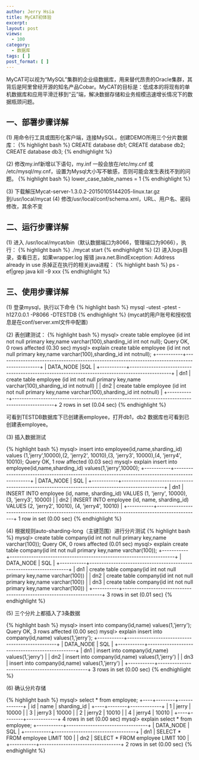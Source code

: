 ```yaml
---
author: Jerry Hsia
title: MyCAT初体验
excerpt:
layout: post
views:
  - 100
category:
  - 数据库
tags: [ ]
post_format: [ ]
---
```


MyCAT可以视为“MySQL”集群的企业级数据库，用来替代昂贵的Oracle集群，其背后是阿里曾经开源的知名产品Cobar。MyCAT的目标是：低成本的将现有的单机数据库和应用平滑迁移到“云”端，解决数据存储和业务规模迅速增长情况下的数据瓶颈问题。

## 一、部署步骤详解

(1) 用命令行工具或图形化客户端，连接MySQL，创建DEMO所用三个分片数据库：
{% highlight bash %}
CREATE database db1;
CREATE database db2;
CREATE database db3;
{% endhighlight %}

(2) 修改my.inf新增以下语句，my.inf 一般会放在/etc/my.cnf 或 /etc/mysql/my.cnf，设置为Mysql大小写不敏感，否则可能会发生表找不到的问题。
{% highlight bash %}
lower_case_table_names = 1
{% endhighlight %}

(3) 下载解压Mycat-server-1.3.0.2-20150105144205-linux.tar.gz到/usr/local/mycat
(4) 修改/usr/local/conf/schema.xml，URL、用户名、密码修改，其余不变
 <writeHost host="hostM1" url="127.0.0.1:3306" user="root" password="123456">

## 二、运行步骤详解

(1) 进入 /usr/local/mycat/bin（默认数据端口为8066，管理端口为9066），执行：
{% highlight bash %}
./mycat start
{% endhighlight %}
(2) 进入logs目录，查看日志，如果wrapper.log 报错 java.net.BindException: Address already in use 杀掉正在执行的相关java进程：
{% highlight bash %}
ps -ef|grep java
kill -9 xxx
{% endhighlight %}

## 三、使用步骤详解

(1) 登录mysql，执行以下命令
{% highlight bash %}
mysql -utest -ptest -h127.0.0.1 -P8066 -DTESTDB
{% endhighlight %}
(mycat的用户账号和授权信息是在conf/server.xml文件中配置)

(2) 表创建测试：
{% highlight bash %}
mysql> create table employee (id int not null primary key,name varchar(100),sharding_id int not null);
Query OK, 0 rows affected (0.30 sec)
mysql> explain create table employee (id int not null primary key,name varchar(100),sharding_id int notnull);
+-----------+-----------------------------------------------------------------------------------------------+
| DATA_NODE |SQL                                                                                            |
+-----------+-----------------------------------------------------------------------------------------------+
| dn1       | create table employee (id int not null primary key,name varchar(100),sharding_id int notnull) | 
| dn2       | create table employee (id int not null primary key,name varchar(100),sharding_id int notnull) | 
+-----------+-----------------------------------------------------------------------------------------------+
2 rows in set (0.04 sec)
{% endhighlight %}

可看到TESTDB数据库下已创建表employee，打开db1，db2 数据库也可看到已创建表employee。
 
(3) 插入数据测试

{% highlight bash %}
mysql> insert into employee(id,name,sharding_id) values (1,'jerry',10000),(2, 'jerry2', 10010),(3, 'jerry3', 10000),(4, 'jerry4', 10010);
Query OK, 1 row affected (0.03 sec)
mysql> explain insert into employee(id,name,sharding_id) values(1,'jerry',10000);
+-----------+------------------------------------------------------------------------------------------------+
| DATA_NODE | SQL                                                                                            |
+-----------+------------------------------------------------------------------------------------------------+
| dn1       | INSERT INTO employee (id, name, sharding_id) VALUES (1, 'jerry', 10000), (3, 'jerry3', 10000)  |
| dn2       | INSERT INTO employee (id, name, sharding_id) VALUES (2, 'jerry2', 10010), (4, 'jerry4', 10010) |
+-----------+------------------------------------------------------------------------------------------------+
1 row in set (0.00 sec)
{% endhighlight %}

(4) 根据规则auto-sharding-long（主键范围）进行分片测试
{% highlight bash %}
mysql> create table company(id int not null primary key,name varchar(100));
Query OK, 0 rows affected (0.01 sec)
mysql> explain create table company(id int not null primary key,name varchar(100));
+-----------+---------------------------------------------------------------------+
| DATA_NODE | SQL                                                                 |
+-----------+---------------------------------------------------------------------+
| dn1       | create table company(id int not null primary key,name varchar(100)) | 
| dn2       | create table company(id int not null primary key,name varchar(100)) | 
| dn3       | create table company(id int not null primary key,name varchar(100)) | 
+-----------+---------------------------------------------------------------------+
3 rows in set (0.01 sec)
{% endhighlight %}

(5) 三个分片上都插入了3条数据

{% highlight bash %}
mysql> insert into company(id,name) values(1,'jerry');
Query OK, 3 rows affected (0.00 sec)
mysql> explain insert into company(id,name) values(1,'jerry');
+-----------+------------------------------------------------+
| DATA_NODE | SQL                                            |
+-----------+------------------------------------------------+
| dn1       | insert into company(id,name) values(1,'jerry') | 
| dn2       | insert into company(id,name) values(1,'jerry') | 
| dn3       | insert into company(id,name) values(1,'jerry') | 
+-----------+------------------------------------------------+
3 rows in set (0.00 sec)
{% endhighlight %}

(6) 确认分片存储

{% highlight bash %}
mysql> select * from employee;
+----+--------+-------------+
| id | name   | sharding_id |
+----+--------+-------------+
|  1 | jerry  |       10000 |
|  3 | jerry3 |       10000 |
|  2 | jerry2 |       10010 |
|  4 | jerry4 |       10010 |
+----+--------+-------------+
4 rows in set (0.00 sec)
mysql> explain select * from employee;
+-----------+----------------------------------+
| DATA_NODE | SQL                              |
+-----------+----------------------------------+
| dn1       | SELECT * FROM employee LIMIT 100 | 
| dn2       | SELECT * FROM employee LIMIT 100 | 
+-----------+----------------------------------+
2 rows in set (0.00 sec)
{% endhighlight %}
